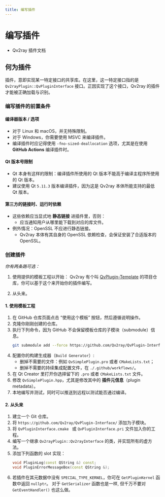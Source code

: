 ```yaml
---
title: 编写插件
---
```


# 编写插件

- Qv2ray 插件文档

## 何为插件

插件，意即实现某一特定接口的共享库。在这里，这一特定接口指的是 `Qv2rayPlugin::QvPluginInterface` 接口。正因实现了这个接口，Qv2ray 的插件才能被正确加载与识别。

### 编写插件的前置条件

#### 编译器版本 / 选项

- 对于 Linux 和 macOS，并无特殊限制。
- 对于 Windows，你需要使用 MSVC 来编译插件。
- 编译插件时应记得使用 `-fno-sized-deallocation` 选项，尤其是在使用 **GitHub Actions** 编译插件时。

#### Qt 版本号限制

- Qt 本身有这样的限制：编译插件所使用的 Qt 版本不能高于编译主程序所使用的 Qt 版本。
- 建议使用 Qt `5.11.3` 版本编译插件，因为这是 Qv2ray 本体所能支持的最低 Qt 版本。

#### 第三方的链接时、运行时依赖

- 这些依赖应当显式地 **静态链接** 进插件里，否则：
  - 应当通知用户从哪里能下载到对应的库文件。
- 例外情况：OpenSSL 不应进行静态链接。
  - Qv2ray 本体有其自身的 OpenSSL 依赖检查，会保证安装了合适版本的 OpenSSL。

### 创建插件

*你有两条路可选：*

1. 使用提供的模板工程以开始：
   Qv2ray 有个叫 [QvPlugin-Template](https://github.com/Qv2ray/QvPlugin-Template) 的项目仓库，你可以基于这个来开始你的插件编写。

2. 从头来。

#### 1. 使用模板工程

1. 在 GitHub 仓库页面点击 “使用这个模板” 按钮，然后遵循说明操作。
2. 克隆你刚刚创建的仓库。
3. 执行下列命令，因为 GitHub 不会保留模板仓库的子模块（submodule）信息。
   ```bash
   git submodule add --force https://github.com/Qv2ray/QvPlugin-Interface/ ./interface
   ```
4. 配置你的构建生成器（`Build Generator`）:
   * 删掉不需要的文件：例如 `QvSimplePlugin.pro` 或者 `CMakeLists.txt`；
   * 删掉不需要的持续集成配置文件，在 `./.github/workflows/`。
5. 在 Qt Creator 里打开你选择留下的 `.pro` 或者 `CMakeLists.txt` 文件。
6. 修改 `QvSimplePlugin.hpp`，尤其是修改其中的 **插件元信息**（plugin metadata）。
7. 本地编写并测试，同时可以推送到远程以测试能否通过编译。

#### 2. 从头来

1. 建立一个 Git 仓库。
2. 将 `https://github.com/Qv2ray/QvPlugin-Interface/` 添加为子模块。
3. 将 `QvPluginInterface.cmake ` 或 `QvPluginInterface.pri` 文件加入你的工程。
4. 编写一个继承 `Qv2rayPlugin::Qv2rayInterface` 的类，并实现所有的虚方法。
5. 添加下列函数的 slot 实现：
   ```c++
   void PluginLog(const QString &) const;
   void PluginErrorMessageBox(const QString &);
   ```
6. 若插件在其元数据中没有 `SPECIAL_TYPE_KERNEL`，你可在 `GetPluginKernel` 函数中返回 `nullptr`。
   对于 `GetSerializer` 函数也是一样, 但千万不要对 `GetEventHandler()` 也这么做。
